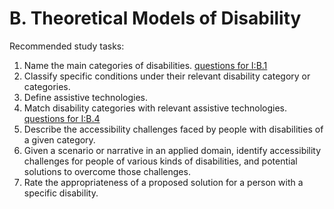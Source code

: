 # B. Theoretical Models of Disability
Recommended study tasks:
1.	Name the main categories of disabilities. [questions for I:B.1](1.gift)
2.	Classify specific conditions under their relevant disability category or categories.
3.	Define assistive technologies.
4.	Match disability categories with relevant assistive technologies. [questions for I:B.4](4.gift)
5.	Describe the accessibility challenges faced by people with disabilities of a given category.
6.	Given a scenario or narrative in an applied domain, identify accessibility challenges for people of various kinds of disabilities, and potential solutions to overcome those challenges.
7.	Rate the appropriateness of a proposed solution for a person with a specific disability.

